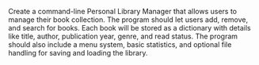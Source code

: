 Create a command-line Personal Library Manager that allows users to manage their book collection. The program should let
users add, remove, and search for books. Each book will be stored as a dictionary with details like title, author, publication year,
genre, and read status. The program should also include a menu system, basic statistics, and optional file handling for saving and loading the library.
